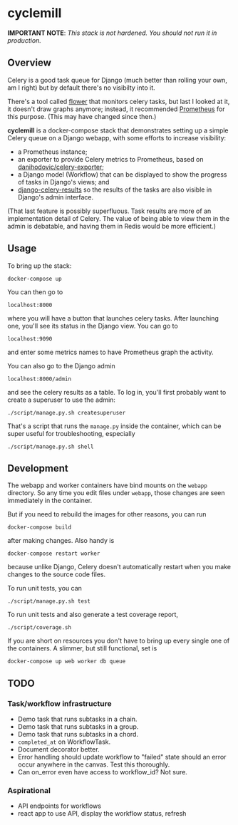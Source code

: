 cyclemill
=========

**IMPORTANT NOTE**: *This stack is not hardened.  You should not run it in production.*

Overview
--------

Celery is a good task queue for Django (much better than rolling
your own, am I right) but by default there's no visibilty into it.

There's a tool called [flower](https://flower.readthedocs.io/)
that monitors celery tasks, but last I looked at it, it doesn't
draw graphs anymore; instead, it recommended [Prometheus](https://prometheus.io/) for this purpose.
(This may have changed since then.)

**cyclemill** is a docker-compose stack that demonstrates setting up a simple Celery
queue on a Django webapp, with some efforts to increase visibility:

*   a Prometheus instance;
*   an exporter to provide Celery metrics to Prometheus,
    based on [danihodovic/celery-exporter](https://github.com/danihodovic/celery-exporter/);
*   a Django model (Workflow) that can be displayed to
    show the progress of tasks in Django's views; and
*   [django-celery-results](https://django-celery-results.readthedocs.io/) so the results of the tasks are also
    visible in Django's admin interface.

(That last feature is possibly superfluous.  Task results are more of an
implementation detail of Celery.  The value of being able to view them in the admin
is debatable, and having them in Redis would be more efficient.)

Usage
-----

To bring up the stack:

    docker-compose up

You can then go to

    localhost:8000

where you will have a button that launches celery tasks.  After
launching one, you'll see its status in the Django view.  You
can go to

    localhost:9090

and enter some metrics names to have Prometheus graph the
activity.

You can also go to the Django admin

    localhost:8000/admin

and see the celery results as a table.  To log in, you'll
first probably want to create a superuser to use the admin:

    ./script/manage.py.sh createsuperuser

That's a script that runs the `manage.py` inside the container,
which can be super useful for troubleshooting, especially

    ./script/manage.py.sh shell

Development
-----------

The webapp and worker containers have bind mounts on the
`webapp` directory.  So any time you edit files under
`webapp`, those changes are seen immediately in the container.

But if you need to rebuild the images for other reasons,
you can run

    docker-compose build

after making changes.  Also handy is

    docker-compose restart worker

because unlike Django, Celery doesn't automatically restart
when you make changes to the source code files.

To run unit tests, you can

    ./script/manage.py.sh test

To run unit tests and also generate a test coverage report,

    ./script/coverage.sh

If you are short on resources you don't have to bring up
every single one of the containers.  A slimmer, but still
functional, set is

    docker-compose up web worker db queue

TODO
----

### Task/workflow infrastructure

*   Demo task that runs subtasks in a chain.
*   Demo task that runs subtasks in a group.
*   Demo task that runs subtasks in a chord.
*   `completed_at` on WorkflowTask.
*   Document decorator better.
*   Error handling should update workflow to "failed" state should
    an error occur anywhere in the canvas.  Test this thoroughly.
*   Can on_error even have access to workflow_id?  Not sure.

### Aspirational

*   API endpoints for workflows
*   react app to use API, display the workflow status, refresh
